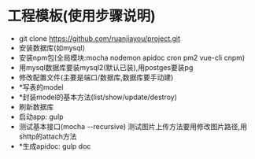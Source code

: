 # 工程模板(使用步骤说明)
- git clone https://github.com/ruanjiayou/project.git
- 安装数据库(如mysql)
- 安装npm包(全局模块:mocha nodemon apidoc cron pm2 vue-cli cnpm)
- 用mysql数据库要装mysql2(默认已装),用postges要装pg
- 修改配置文件(主要是端口/数据库,数据库要手动建)
- *写表的model
- *封装model的基本方法(list/show/update/destroy)
- 刷新数据库 
- 启动app: gulp
- 测试基本接口(mocha --recursive) 测试图片上传方法要用修改图片路径,用shttp的attach方法
- *生成apidoc: gulp doc